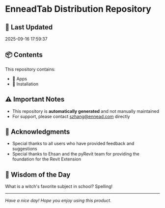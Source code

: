 # EnneadTab Distribution Repository

## 📅 Last Updated
2025-09-16 17:59:37



## 📦 Contents
This repository contains:
- 📂 Apps
- 📂 Installation

## ⚠️ Important Notes
- This repository is **automatically generated** and not manually maintained
- For support, please contact szhang@ennead.com directly

## 🙏 Acknowledgments
- Special thanks to all users who have provided feedback and suggestions
- Special thanks to Ehsan and the pyRevit team for providing the foundation for the Revit Extension

## 💭 Wisdom of the Day
What is a witch's favorite subject in school? Spelling!

---
*Have a nice day! Hope you enjoy using this product.*
